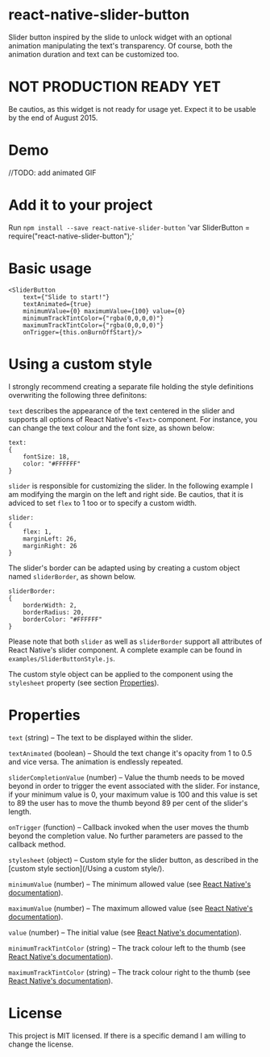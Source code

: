 # react-native-slider-button
Slider button inspired by the slide to unlock widget with an optional animation manipulating the text's transparency. Of course, both the animation duration and text can be customized too.

# NOT PRODUCTION READY YET
Be cautios, as this widget is not ready for usage yet. Expect it to be usable by the end of August 2015.

# Demo
//TODO: add animated GIF

# Add it to your project
Run `npm install --save react-native-slider-button`
'var SliderButton = require("react-native-slider-button");'

# Basic usage
    <SliderButton
		text={"Slide to start!"}
		textAnimated={true}
		minimumValue={0} maximumValue={100} value={0}
		minimumTrackTintColor={"rgba(0,0,0,0)"}
		maximumTrackTintColor={"rgba(0,0,0,0)"}
		onTrigger={this.onBurnOffStart}/>

# Using a custom style
I strongly recommend creating a separate file holding the style definitions overwriting the following three definitons:

`text` describes the appearance of the text centered in the slider and supports all options of React Native's `<Text>` component. For instance, you can change the text colour and the font size, as shown below:

	text:
	{
		fontSize: 18,
		color: "#FFFFFF"
	}

`slider` is responsible for customizing the slider. In the following example I am modifying the margin on the left and right side. Be cautios, that it is adviced to set `flex` to 1 too or to specify a custom width.

	slider:
	{
		flex: 1,
		marginLeft: 26,
		marginRight: 26
	}

The slider's border can be adapted using by creating a custom object named `sliderBorder`, as shown below.

	sliderBorder:
	{
		borderWidth: 2,
		borderRadius: 20,
		borderColor: "#FFFFFF"
	}

Please note that both `slider` as well as `sliderBorder` support all attributes of React Native's slider component. A complete example can be found in `examples/SliderButtonStyle.js`.

The custom style object can be applied to the component using the `stylesheet` property (see section [Properties](/Properties/)).

# Properties

`text` (string) – The text to be displayed within the slider.

`textAnimated` (boolean) – Should the text change it's opacity from 1 to 0.5 and vice versa. The animation is endlessly repeated.

`sliderCompletionValue` (number) – Value the thumb needs to be moved beyond in order to trigger the event associated with the slider. For instance, if your minimum value is 0, your maximum value is 100 and this value is set to 89 the user has to move the thumb beyond 89 per cent of the slider's length.

`onTrigger` (function) – Callback invoked when the user moves the thumb beyond the completion value. No further parameters are passed to the callback method.

`stylesheet` (object) – Custom style for the slider button, as described in the [custom style section](/Using a custom style/).

`minimumValue` (number) – The minimum allowed value (see [React Native's documentation](https://facebook.github.io/react-native/docs/sliderios.html)).

`maximumValue` (number) – The maximum allowed value (see [React Native's documentation](https://facebook.github.io/react-native/docs/sliderios.html)).

`value` (number) – The initial value (see [React Native's documentation](https://facebook.github.io/react-native/docs/sliderios.html)).

`minimumTrackTintColor` (string) – The track colour left to the thumb (see [React Native's documentation](https://facebook.github.io/react-native/docs/sliderios.html)).

`maximumTrackTintColor` (string) – The track colour right to the thumb (see [React Native's documentation](https://facebook.github.io/react-native/docs/sliderios.html)).

# License
This project is MIT licensed. If there is a specific demand I am willing to change the license.
